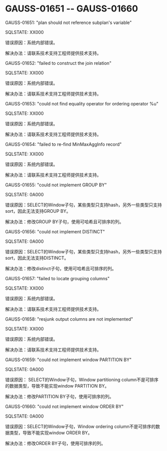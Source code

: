 # GAUSS-01651 -- GAUSS-01660<a name="ZH-CN_TOPIC_0302073136"></a>

GAUSS-01651: "plan should not reference subplan's variable"

SQLSTATE: XX000

错误原因：系统内部错误。

解决办法：请联系技术支持工程师提供技术支持。

GAUSS-01652: "failed to construct the join relation"

SQLSTATE: XX000

错误原因：系统内部错误。

解决办法：请联系技术支持工程师提供技术支持。

GAUSS-01653: "could not find equality operator for ordering operator %u"

SQLSTATE: XX000

错误原因：系统内部错误。

解决办法：请联系技术支持工程师提供技术支持。

GAUSS-01654: "failed to re-find MinMaxAggInfo record"

SQLSTATE: XX000

错误原因：系统内部错误。

解决办法：请联系技术支持工程师提供技术支持。

GAUSS-01655: "could not implement GROUP BY"

SQLSTATE: 0A000

错误原因：SELECT的Window子句，某些类型只支持hash，另外一些类型只支持sort，因此无法支持GROUP BY。

解决办法：修改GROUP BY子句，使用可哈希且可排序的列。

GAUSS-01656: "could not implement DISTINCT"

SQLSTATE: 0A000

错误原因：SELECT的Window子句，某些类型只支持hash，另外一些类型只支持sort，因此无法支持DISTINCT。

解决办法：修改distinct子句，使用可哈希且可排序的列。

GAUSS-01657: "failed to locate grouping columns"

SQLSTATE: XX000

错误原因：系统内部错误。

解决办法：请联系技术支持工程师提供技术支持。

GAUSS-01658: "resjunk output columns are not implemented"

SQLSTATE: XX000

错误原因：系统内部错误。

解决办法：请联系技术支持工程师提供技术支持。

GAUSS-01659: "could not implement window PARTITION BY"

SQLSTATE: 0A000

错误原因： SELECT的Window子句，Window partitioning column不是可排序的数据类型，导致不能实现window PARTITION BY。

解决办法：修改PARTITION BY子句，使用可排序的列。

GAUSS-01660: "could not implement window ORDER BY"

SQLSTATE: 0A000

错误原因：SELECT的Window子句，Window ordering column不是可排序的数据类型，导致不能实现window ORDER BY。

解决办法：修改ORDER BY子句，使用可排序的列。

